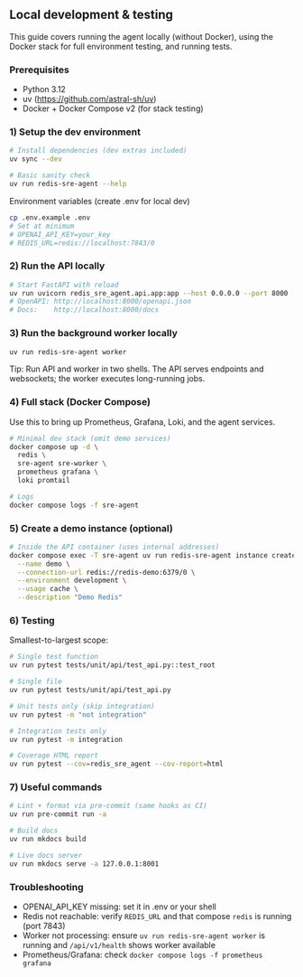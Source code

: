 ## Local development & testing

This guide covers running the agent locally (without Docker), using the Docker stack for full environment testing, and running tests.

### Prerequisites
- Python 3.12
- uv (https://github.com/astral-sh/uv)
- Docker + Docker Compose v2 (for stack testing)

### 1) Setup the dev environment
```bash
# Install dependencies (dev extras included)
uv sync --dev

# Basic sanity check
uv run redis-sre-agent --help
```

Environment variables (create .env for local dev)
```bash
cp .env.example .env
# Set at minimum
# OPENAI_API_KEY=your_key
# REDIS_URL=redis://localhost:7843/0
```

### 2) Run the API locally
```bash
# Start FastAPI with reload
uv run uvicorn redis_sre_agent.api.app:app --host 0.0.0.0 --port 8000 --reload
# OpenAPI: http://localhost:8000/openapi.json
# Docs:    http://localhost:8000/docs
```

### 3) Run the background worker locally
```bash
uv run redis-sre-agent worker
```

Tip: Run API and worker in two shells. The API serves endpoints and websockets; the worker executes long-running jobs.

### 4) Full stack (Docker Compose)
Use this to bring up Prometheus, Grafana, Loki, and the agent services.
```bash
# Minimal dev stack (omit demo services)
docker compose up -d \
  redis \
  sre-agent sre-worker \
  prometheus grafana \
  loki promtail

# Logs
docker compose logs -f sre-agent
```

### 5) Create a demo instance (optional)
```bash
# Inside the API container (uses internal addresses)
docker compose exec -T sre-agent uv run redis-sre-agent instance create \
  --name demo \
  --connection-url redis://redis-demo:6379/0 \
  --environment development \
  --usage cache \
  --description "Demo Redis"
```

### 6) Testing
Smallest-to-largest scope:
```bash
# Single test function
uv run pytest tests/unit/api/test_api.py::test_root

# Single file
uv run pytest tests/unit/api/test_api.py

# Unit tests only (skip integration)
uv run pytest -m "not integration"

# Integration tests only
uv run pytest -m integration

# Coverage HTML report
uv run pytest --cov=redis_sre_agent --cov-report=html
```

### 7) Useful commands
```bash
# Lint + format via pre-commit (same hooks as CI)
uv run pre-commit run -a

# Build docs
uv run mkdocs build

# Live docs server
uv run mkdocs serve -a 127.0.0.1:8001
```

### Troubleshooting
- OPENAI_API_KEY missing: set it in .env or your shell
- Redis not reachable: verify `REDIS_URL` and that compose `redis` is running (port 7843)
- Worker not processing: ensure `uv run redis-sre-agent worker` is running and `/api/v1/health` shows worker available
- Prometheus/Grafana: check `docker compose logs -f prometheus grafana`
